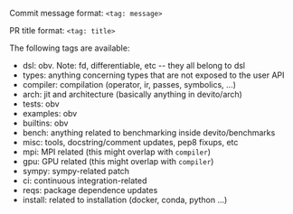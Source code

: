 Commit message format: ``<tag: message>``

PR title format: ``<tag: title>``

The following tags are available:

* dsl: obv. Note: fd, differentiable, etc -- they all belong to dsl
* types: anything concerning types that are not exposed to the user API
* compiler: compilation (operator, ir, passes, symbolics, ...)
* arch: jit and architecture (basically anything in devito/arch)
* tests: obv
* examples: obv
* builtins: obv
* bench: anything related to benchmarking inside devito/benchmarks
* misc: tools, docstring/comment updates, pep8 fixups, etc
* mpi: MPI related (this might overlap with `compiler`)
* gpu: GPU related (this might overlap with `compiler`)
* sympy: sympy-related patch
* ci: continuous integration-related
* reqs: package dependence updates
* install: related to installation (docker, conda, python ...)